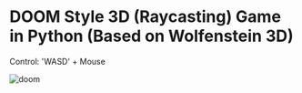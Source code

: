 # DOOM Style 3D (Raycasting) Game in Python (Based on Wolfenstein 3D)

Control: 'WASD' + Mouse

![doom](/sreenshots/0.gif)
